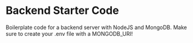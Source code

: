 # Backend Starter Code

Boilerplate code for a backend server with NodeJS and MongoDB. Make sure to create your .env file with a MONGODB_URI!